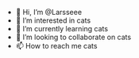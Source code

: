 - 👋 Hi, I’m @Larsseee
- 👀 I’m interested in cats
- 🌱 I’m currently learning cats
- 💞️ I’m looking to collaborate on cats
- 📫 How to reach me cats

<!---
Larsseee/Larsseee is a ✨ special ✨ repository because its `README.md` (this file) appears on your GitHub profile.
You can click the Preview link to take a look at your changes.
--->
